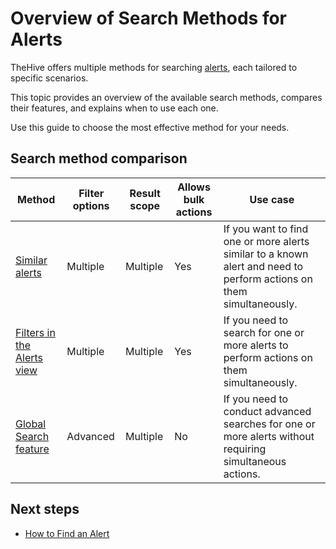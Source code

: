 # Overview of Search Methods for Alerts

TheHive offers multiple methods for searching [alerts](../about-alerts.md), each tailored to specific scenarios.

This topic provides an overview of the available search methods, compares their features, and explains when to use each one.

Use this guide to choose the most effective method for your needs.

## Search method comparison

| Method | Filter options | Result scope | Allows bulk actions | Use case |
| -------| ------------------| --------| --------------------| ---------|
| [Similar alerts](find-an-alert.md#method-1-similar-alerts) | Multiple | Multiple | Yes | If you want to find one or more alerts similar to a known alert and need to perform actions on them simultaneously. |
| [Filters in the Alerts view](find-an-alert.md#method-2-filters-in-the-alerts-view) | Multiple | Multiple | Yes | If you need to search for one or more alerts to perform actions on them simultaneously. |
| [Global Search feature](find-an-alert.md#method-3-global-search-feature) | Advanced | Multiple | No | If you need to conduct advanced searches for one or more alerts without requiring simultaneous actions. |

## Next steps
* [How to Find an Alert](find-an-alert.md)